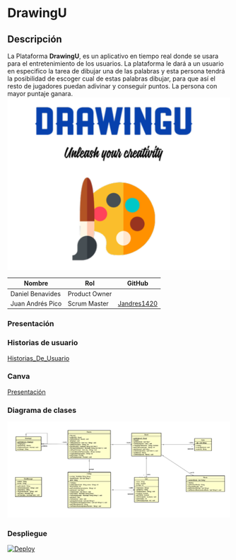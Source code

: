 # **DrawingU**
## **Descripción**
La Plataforma **DrawingU**, es un aplicativo en tiempo real donde se usara para el entretenimiento de los usuarios. La plataforma le dará a un usuario en especifico la tarea de dibujar una de las palabras y esta persona tendrá la posibilidad de escoger cual de estas palabras dibujar, para que así el resto de jugadores puedan adivinar y conseguir puntos. La persona con mayor puntaje ganara.
![](/img/logo.png)

|     Nombre    |     Rol         | GitHub       |
|--------------|------------- |------------- |
|Daniel Benavides	|Product Owner    |
|Juan Andrés Pico| Scrum Master| [Jandres1420](https://github.com/Jandres1420)  |
### Presentación 
### **Historias de usuario**

[Historias_De_Usuario](https://tree.taiga.io/project/jandres1420-drawingu/timeline)
### Canva
[Presentación](https://www.canva.com/design/DAFDj5uGX70/jcFK2QuD5rNts7DY68ieaw/edit#)

### Diagrama de clases 
![](/img/diagrama%20de%20clases.png)

### Despliegue

[![Deploy]([https://www.herokucdn.com/deploy/button.svg)](https://safe-crag-82536.herokuapp.com/](https://hidden-escarpment-71995.herokuapp.com/))
